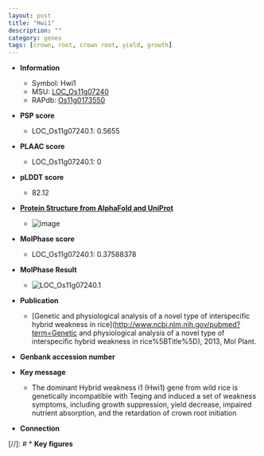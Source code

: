 ```yaml
---
layout: post
title: "Hwi1"
description: ""
category: genes
tags: [crown, root, crown root, yield, growth]
---
```


* **Information**  
    + Symbol: Hwi1  
    + MSU: [LOC_Os11g07240](http://rice.plantbiology.msu.edu/cgi-bin/ORF_infopage.cgi?orf=LOC_Os11g07240)  
    + RAPdb: [Os11g0173550](http://rapdb.dna.affrc.go.jp/viewer/gbrowse_details/irgsp1?name=Os11g0173550)  

* **PSP score**  
    + LOC_Os11g07240.1: 0.5655 

* **PLAAC score**  
    + LOC_Os11g07240.1: 0 

* **pLDDT score**
    + 82.12

* **[Protein Structure from AlphaFold and UniProt](https://www.uniprot.org/uniprotkb/Q53PD1/entry#structure)**
    + ![image](https://ricepsp.github.io/images/Q5/AF-Q53PD1-F1.png)

* **MolPhase score**
    + LOC_Os11g07240.1: 0.37588378

* **MolPhase Result**
    + ![LOC_Os11g07240.1](https://304243504.github.io/Pictures/LOC_Os11g/LOC_Os11g07240.1.png)

* **Publication**  
    + [Genetic and physiological analysis of a novel type of interspecific hybrid weakness in rice](http://www.ncbi.nlm.nih.gov/pubmed?term=Genetic and physiological analysis of a novel type of interspecific hybrid weakness in rice%5BTitle%5D), 2013, Mol Plant.

* **Genbank accession number**  

* **Key message**  
    + The dominant Hybrid weakness i1 (Hwi1) gene from wild rice is genetically incompatible with Teqing and induced a set of weakness symptoms, including growth suppression, yield decrease, impaired nutrient absorption, and the retardation of crown root initiation

* **Connection**  

[//]: # * **Key figures**  


